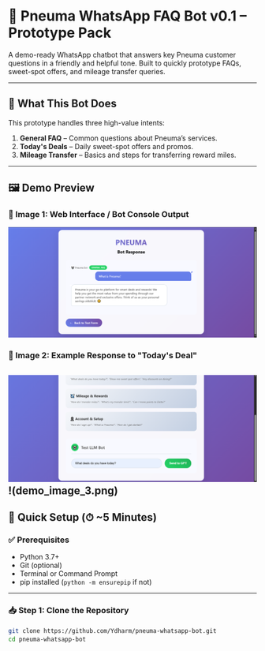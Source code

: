# 🤖 Pneuma WhatsApp FAQ Bot v0.1 – Prototype Pack

A demo-ready WhatsApp chatbot that answers key Pneuma customer questions in a friendly and helpful tone. Built to quickly prototype FAQs, sweet-spot offers, and mileage transfer queries.

---

## 🎯 What This Bot Does

This prototype handles three high-value intents:

1. **General FAQ** – Common questions about Pneuma’s services.  
2. **Today's Deals** – Daily sweet-spot offers and promos.  
3. **Mileage Transfer** – Basics and steps for transferring reward miles.

---

## 🖼️ Demo Preview

### 🔹 Image 1: Web Interface / Bot Console Output  
![Bot Console Output](demo_image_1.png)

### 🔹 Image 2: Example Response to "Today's Deal"  
![Bot Today's Deal](demo_image_2.png)
!(demo_image_3.png)
---

## 🚀 Quick Setup (⏱ ~5 Minutes)

### ✅ Prerequisites

- Python 3.7+  
- Git (optional)  
- Terminal or Command Prompt  
- pip installed (`python -m ensurepip` if not)

---

### 📥 Step 1: Clone the Repository

```bash
git clone https://github.com/Ydharm/pneuma-whatsapp-bot.git
cd pneuma-whatsapp-bot
